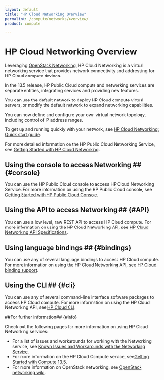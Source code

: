 ```yaml
---
layout: default
title: "HP Cloud Networking Overview"
permalink: /compute/networks/overview/
product: compute

---
```

# HP Cloud Networking Overview #

Leveraging [OpenStack Networking](http://www.openstack.org/software/openstack-networking/), HP Cloud Networking is a virtual networking service that provides network connectivity and addressing for HP Cloud compute devices. 

In the 13.5 release, HP Public Cloud compute and networking services are separate entities, integrating services and providing new features. 

You can use the default network to deploy HP Cloud compute virtual servers, or modify the default network to expand networking capabilities.

You can now define and configure your own virtual network topology, including control of IP address ranges.

To get up and running quickly with your network, see [HP Cloud Networking: Quick start guide](/compute/network-quick-start).

For more detailed information on the HP Public Cloud Networking Service, see [Getting Started with HP Cloud Networking](/compute/network/getting-started).

## Using the console to access Networking ## {#console}

You can use the HP Public Cloud console to access HP Cloud Networking Service. For more information on using the HP Public Cloud console, see [Getting Started with HP Public Cloud Console](/hpcloudconsole).


## Using the API to access Networking ## {#API}
 
You can use a low level, raw REST API to access HP Cloud compute. For more information on using the HP Cloud Networking API, see [HP Cloud Networking API Specifications](/api/v13/networking).


## Using language bindings ## {#bindings}

You can use any of several language bindings to access HP Cloud compute. For more information on using the HP Cloud Networking API, see [HP Cloud binding support](/bindings/).

## Using the CLI ## {#cli}

You can use any of several command-line interface software packages to access HP Cloud compute. For more information on using the HP Cloud Networking API, see [HP Cloud CLI](/cli/).


##For further information## {#info} 

Check out the following pages for more information on using HP Cloud Networking services:

- For a list of issues and workarounds for working with the Networking service, see [Known Issues and Workarounds with the Networking Service](/compute/known-issues/).
- For more information on the HP Cloud Compute service, see[Getting Started with Compute 13.5](https://community.hpcloud.com/article/getting-started-compute-135).
- For more information on OpenStack networking, see [OpenStack networking wiki](https://wiki.openstack.org/wiki/Quantum).